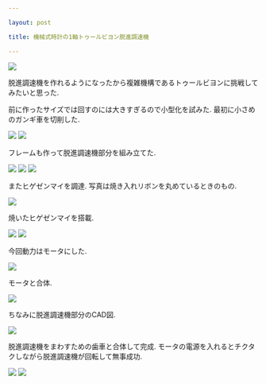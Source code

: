 ```yaml
---

layout: post

title: 機械式時計の1軸トゥールビヨン脱進調速機

---
```


<img src="https://gakuseishitsu.github.io/images/escapement2/t1.jpg">

脱進調速機を作れるようになったから複雑機構であるトゥールビヨンに挑戦してみたいと思った.  

前に作ったサイズでは回すのには大きすぎるので小型化を試みた. 最初に小さめのガンギ車を切削した.  

<img src="https://gakuseishitsu.github.io/images/escapement2/t2.jpg">
<img src="https://gakuseishitsu.github.io/images/escapement2/t3.jpg">

フレームも作って脱進調速機部分を組み立てた.  

<img src="https://gakuseishitsu.github.io/images/escapement2/t4.jpg">
<img src="https://gakuseishitsu.github.io/images/escapement2/t5.jpg">
<img src="https://gakuseishitsu.github.io/images/escapement2/t6.jpg">

またヒゲゼンマイを調達. 写真は焼き入れリボンを丸めているときのもの.  

<img src="https://gakuseishitsu.github.io/images/escapement2/t7.jpg">

焼いたヒゲゼンマイを搭載.  

<img src="https://gakuseishitsu.github.io/images/escapement2/t8.jpg">
<img src="https://gakuseishitsu.github.io/images/escapement2/t9.jpg">

今回動力はモータにした. 

<img src="https://gakuseishitsu.github.io/images/escapement2/t10.jpg">

モータと合体.  

<img src="https://gakuseishitsu.github.io/images/escapement2/t11.jpg">

ちなみに脱進調速機部分のCAD図.  

<img src="https://gakuseishitsu.github.io/images/escapement2/t13.jpg">

脱進調速機をまわすための歯車と合体して完成. モータの電源を入れるとチクタクしながら脱進調速機が回転して無事成功.  

<img src="https://gakuseishitsu.github.io/images/escapement2/t14.jpg">
<img src="https://gakuseishitsu.github.io/images/escapement2/t15.jpg">